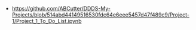 - https://github.com/ABCutter/DDDS-My-Projects/blob/514abd44149516530fdc64e6eee5457d47f489c9/Project-1/Project_1_To_Do_List.ipynb
